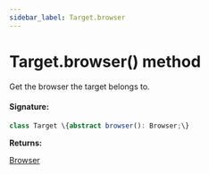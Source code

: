 ```yaml
---
sidebar_label: Target.browser
---
```


# Target.browser() method

Get the browser the target belongs to.

#### Signature:

```typescript
class Target \{abstract browser(): Browser;\}
```

**Returns:**

[Browser](./puppeteer.browser.md)
